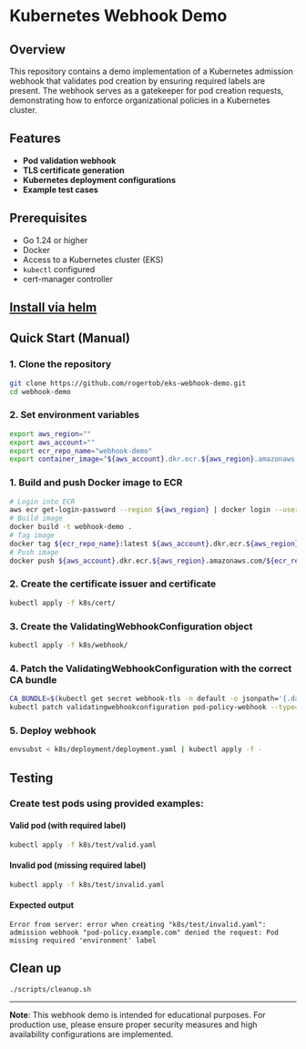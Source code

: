 # Kubernetes Webhook Demo

## Overview
This repository contains a demo implementation of a Kubernetes admission webhook that validates pod creation by ensuring required labels are present. The webhook serves as a gatekeeper for pod creation requests, demonstrating how to enforce organizational policies in a Kubernetes cluster.

## Features
- **Pod validation webhook**
- **TLS certificate generation**
- **Kubernetes deployment configurations**
- **Example test cases**

## Prerequisites
* Go 1.24 or higher
* Docker
* Access to a Kubernetes cluster (EKS)
* `kubectl` configured
* cert-manager controller

## [Install via helm](chart/README.md)

## Quick Start (Manual)
### 1. Clone the repository
```bash
git clone https://github.com/rogertob/eks-webhook-demo.git
cd webhook-demo
```
### 2. Set environment variables
```bash
export aws_region=""
export aws_account=""
export ecr_repo_name="webhook-demo"
export container_image="${aws_account}.dkr.ecr.${aws_region}.amazonaws.com/${ecr_repo_name}:latest"
```
### 1. Build and push Docker image to ECR
```bash
# Login into ECR
aws ecr get-login-password --region ${aws_region} | docker login --username AWS --password-stdin ${aws_account}.dkr.ecr.${aws_region}.amazonaws.com
# Build image
docker build -t webhook-demo .
# Tag image
docker tag ${ecr_repo_name}:latest ${aws_account}.dkr.ecr.${aws_region}.amazonaws.com/${ecr_repo_name}:latest
# Push image 
docker push ${aws_account}.dkr.ecr.${aws_region}.amazonaws.com/${ecr_repo_name}:latest
```

### 2. Create the certificate issuer and certificate
```bash
kubectl apply -f k8s/cert/
```
### 3. Create the ValidatingWebhookConfiguration object
```bash
kubectl apply -f k8s/webhook/
```

### 4. Patch the ValidatingWebhookConfiguration with the correct CA bundle 
```bash
CA_BUNDLE=$(kubectl get secret webhook-tls -n default -o jsonpath='{.data.ca\.crt}')
kubectl patch validatingwebhookconfiguration pod-policy-webhook --type='json' -p='[{"op": "replace", "path": "/webhooks/0/clientConfig/caBundle", "value": "'"${CA_BUNDLE}"'"}]'
```
    
### 5. Deploy webhook
```bash
envsubst < k8s/deployment/deployment.yaml | kubectl apply -f -
```

    
## Testing
### Create test pods using provided examples:
#### Valid pod (with required label)
```bash
kubectl apply -f k8s/test/valid.yaml
```
#### Invalid pod (missing required label)
```bash
kubectl apply -f k8s/test/invalid.yaml
```
#### Expected output
```
Error from server: error when creating "k8s/test/invalid.yaml": admission webhook "pod-policy.example.com" denied the request: Pod missing required 'environment' label
```
## Clean up
```bash
./scripts/cleanup.sh
```

---
**Note**: This webhook demo is intended for educational purposes. For production use, please ensure proper security measures and high availability configurations are implemented.